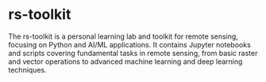 # rs-toolkit
The rs-toolkit is a personal learning lab and toolkit for remote sensing, focusing on Python and AI/ML applications. It contains Jupyter notebooks and scripts covering fundamental tasks in remote sensing, from basic raster and vector operations to advanced machine learning and deep learning techniques.
